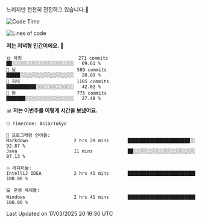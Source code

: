 느리지만 천천히 전진하고 있습니다.🐢

<!--START_SECTION:waka-->
![Code Time](http://img.shields.io/badge/Code%20Time-1%2C545%20hrs%2031%20mins-blue)

![Lines of code](https://img.shields.io/badge/%EC%A0%80%EB%8A%94%20%EC%97%AC%ED%83%9C%EA%B9%8C%EC%A7%80%20-916.3%20thousand%20%EC%A4%84%EC%9D%98%20%EC%BD%94%EB%93%9C%EB%A5%BC%20%EC%9E%91%EC%84%B1%ED%96%88%EC%96%B4%EC%9A%94.-blue)

**저는 저녁형 인간이에요. 🦉** 

```text
🌞 아침                     271 commits         ██░░░░░░░░░░░░░░░░░░░░░░░   09.61 % 
🌆 낮　                     589 commits         █████░░░░░░░░░░░░░░░░░░░░   20.89 % 
🌃 저녁                     1185 commits        ███████████░░░░░░░░░░░░░░   42.02 % 
🌙 밤　                     775 commits         ███████░░░░░░░░░░░░░░░░░░   27.48 % 
```


📊 **저는 이번주를 이렇게 시간을 보냈어요.** 

```text
🕑︎ Timezone: Asia/Tokyo

💬 프로그래밍 언어들: 
Markdown                 2 hrs 29 mins       ███████████████████████░░   92.87 % 
Java                     11 mins             ██░░░░░░░░░░░░░░░░░░░░░░░   07.13 % 

🔥 에디터들: 
IntelliJ IDEA            2 hrs 41 mins       █████████████████████████   100.00 % 

💻 운영 체제들: 
Windows                  2 hrs 41 mins       █████████████████████████   100.00 % 
```


 Last Updated on 17/03/2025 20:16:30 UTC
<!--END_SECTION:waka-->
